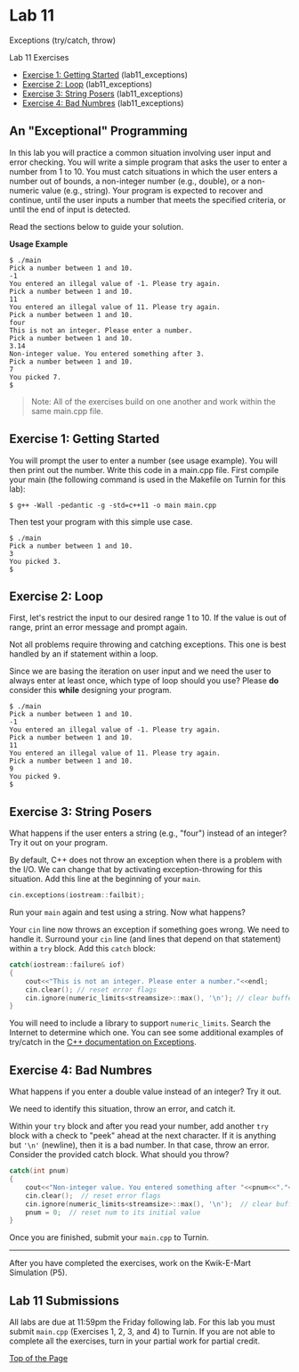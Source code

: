 # Lab 11

Exceptions (try/catch, throw)

Lab 11 Exercises
* [Exercise 1: Getting Started](#exercise-1-getting-started) (lab11_exceptions)
* [Exercise 2: Loop](#exercise-2-loop) (lab11_exceptions)
* [Exercise 3: String Posers](#exercise-3-string-posers) (lab11_exceptions)
* [Exercise 4: Bad Numbres](#exercise-4-bad-numbres) (lab11_exceptions)

## An "Exceptional" Programming

In this lab you will practice a common situation involving user input and error checking. You will write a simple program that asks the user to enter a number from 1 to 10. You must catch situations in which the user enters a number out of bounds, a non-integer number (e.g., double), or a non-numeric value (e.g., string). Your program is expected to recover and continue, until the user inputs a number that meets the specified criteria, or until the end of input is detected.<br>

Read the sections below to guide your solution.<br>

**Usage Example**
```
$ ./main
Pick a number between 1 and 10.
-1
You entered an illegal value of -1. Please try again.
Pick a number between 1 and 10.
11
You entered an illegal value of 11. Please try again.
Pick a number between 1 and 10.
four
This is not an integer. Please enter a number.
Pick a number between 1 and 10.
3.14
Non-integer value. You entered something after 3.
Pick a number between 1 and 10.
7
You picked 7.
$
```

> Note: All of the exercises build on one another and work within the same main.cpp file.

## Exercise 1: Getting Started

You will prompt the user to enter a number (see usage example). You will then print out the number. Write this code in a main.cpp file. First compile your main (the following command is used in the Makefile on Turnin for this lab):
```
$ g++ -Wall -pedantic -g -std=c++11 -o main main.cpp
```

Then test your program with this simple use case.
```
$ ./main
Pick a number between 1 and 10.
3
You picked 3.
$
```

## Exercise 2: Loop

First, let's restrict the input to our desired range 1 to 10. If the value is out of range, print an error message and prompt again.<br>

Not all problems require throwing and catching exceptions. This one is best handled by an if statement within a loop.<br>

Since we are basing the iteration on user input and we need the user to always enter at least once, which type of loop should you use? Please **do** consider this **while** designing your program.

```
$ ./main
Pick a number between 1 and 10.
-1
You entered an illegal value of -1. Please try again.
Pick a number between 1 and 10.
11
You entered an illegal value of 11. Please try again.
Pick a number between 1 and 10.
9
You picked 9.
$
```

## Exercise 3: String Posers
What happens if the user enters a string (e.g., "four") instead of an integer?  Try it out on your program.<br>

By default, C++ does not throw an exception when there is a problem with the I/O. We can change that by activating exception-throwing for this situation. Add this line at the beginning of your `main`.
```cpp
cin.exceptions(iostream::failbit);
```

Run your `main` again and test using a string. Now what happens?<br>

Your `cin` line now throws an exception if something goes wrong. We need to handle it. Surround your `cin` line (and lines that depend on that statement) within a `try` block. Add this `catch` block:

```cpp
catch(iostream::failure& iof)
{
    cout<<"This is not an integer. Please enter a number."<<endl;
    cin.clear(); // reset error flags
    cin.ignore(numeric_limits<streamsize>::max(), '\n'); // clear buffer
}
```

You will need to include a library to support `numeric_limits`. Search the Internet to determine which one. You can see some additional examples of try/catch in the [C++ documentation on Exceptions](https://www.cplusplus.com/doc/tutorial/exceptions/).

## Exercise 4: Bad Numbres

What happens if you enter a double value instead of an integer? Try it out.<br>

We need to identify this situation, throw an error, and catch it.<br>

Within your `try` block and after you read your number, add another `try` block with a check to "peek" ahead at the next character. If it is anything but `'\n'` (newline), then it is a bad number. In that case, throw an error. Consider the provided catch block. What should you throw?<br>
```cpp
catch(int pnum)
{
    cout<<"Non-integer value. You entered something after "<<pnum<<"."<<endl;
    cin.clear();  // reset error flags
    cin.ignore(numeric_limits<streamsize>::max(), '\n');  // clear buffer
    pnum = 0;  // reset num to its initial value
}
```

Once you are finished, submit your `main.cpp` to Turnin.

***

After you have completed the exercises, work on the Kwik-E-Mart Simulation (P5).

## Lab 11 Submissions

All labs are due at 11:59pm the Friday following lab. For this lab you must submit `main.cpp` (Exercises 1, 2, 3, and 4) to Turnin. If you are not able to complete all the exercises, turn in your partial work for partial credit.

[Top of the Page](#lab-11)
